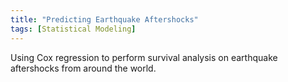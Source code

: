```yaml
---
title: "Predicting Earthquake Aftershocks"
tags: [Statistical Modeling]
---
```


Using Cox regression to perform survival analysis on earthquake aftershocks from around the world.